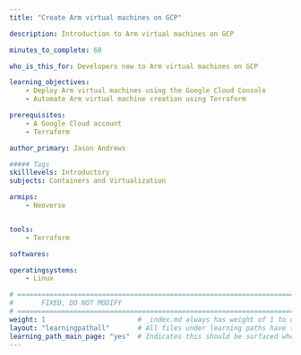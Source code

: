 ```yaml
---
title: "Create Arm virtual machines on GCP"

description: Introduction to Arm virtual machines on GCP

minutes_to_complete: 60

who_is_this_for: Developers new to Arm virtual machines on GCP

learning_objectives:
    - Deploy Arm virtual machines using the Google Cloud Console
    - Automate Arm virtual machine creation using Terraform

prerequisites:
    - A Google Cloud account
    - Terraform

author_primary: Jason Andrews

##### Tags
skilllevels: Introductory
subjects: Containers and Virtualization

armips:
    - Neoverse


tools:
    - Terraform

softwares:

operatingsystems:
    - Linux

# ================================================================================
#       FIXED, DO NOT MODIFY
# ================================================================================
weight: 1                       # _index.md always has weight of 1 to order correctly
layout: "learningpathall"       # All files under learning paths have this same wrapper
learning_path_main_page: "yes"  # Indicates this should be surfaced when looking for related content. Only set for _index.md of learning path content.
---
```


